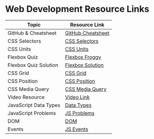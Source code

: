 # Web Development Resource Links

| Topic | Resource Link |
|-------|---------------|
| GitHub & Cheatsheet | [GitHub Cheatsheet](https://docs.google.com/document/d/19ILAU7K9km2aqRB9HIeGeBZAVJxKCRNANSg-mOk-8Dg/edit?tab=t.0) |
| CSS Selectors | [CSS Selectors](https://docs.google.com/document/d/1pcOflzSRra85TkqQJZQwn0mUsNVfg6Y3EVFRci6sPrU/edit?tab=t.0) |
| CSS Units | [CSS Units](https://docs.google.com/document/d/16BHhcJzFk1DJ-_50o4sz3WbYWXtHSI95SSxgPErvj3g/edit?tab=t.0) |
| Flexbox Quiz | [Flexbox Froggy](https://flexboxfroggy.com/) |
| Flexbox Quiz Solution | [Flexbox Solution](https://gist.github.com/lukasrudnik/c72cafebd0db5bae4aa5563b24e73fd2) |
| CSS Grid | [CSS Grid](https://docs.google.com/document/d/14JxZa2ebdk05wipGXKV4um0jnkQfbzPbviTEl6sqOnM/edit?usp=sharing) |
| CSS Position | [CSS Position](https://docs.google.com/document/d/1aHukHz60ppWAK3JeNAk1JJPDwOMg4og74MWrPW3KhcE/edit?usp=sharing) |
| CSS Media Query | [CSS Media Query](https://docs.google.com/document/d/13J1AUU_uxwolzjczXDw2FJdFBkc6DutDDKfKdkqWXJQ/edit?usp=sharing) |
| Video Resource | [Video Link](https://videos.pexels.com/video-files/32429353/13831664_2560_1440_60fps.mp4) |
| JavaScript Data Types | [Data Types](https://docs.google.com/document/d/1qYMb06vn5s13t1RLK2pITKhjd2LWb_yhv72Cppg9JCY/edit?tab=t.0) |
| JavaScript Problems | [JS Problems](https://docs.google.com/document/d/1-RK2a54-51gbyUXdNUghleTNaDmMcfPO8gNnwzrmeQI/edit?tab=t.0) |
| DOM | [DOM](https://docs.google.com/document/d/1x6Grz7Wke-DoIQPzE-1T_EzL44pMn1FT62fnZPYLyho/edit?tab=t.0#heading=h.2hc4argnuxga) |
| Events | [JS Events](https://docs.google.com/document/d/1kJKBuLKvPyYzXoWveUNDghRAKD2MSacluBDeJoDDcwE/edit?tab=t.0#heading=h.agrc5j6ms7h8) |

